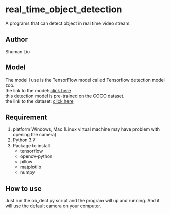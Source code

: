 # real_time_object_detection
A programs that can detect object in real time video stream.

## Author
Shuman Liu

## Model
The model I use is the TensorFlow model called Tensorflow detection model zoo.<br>
the link to the model: [click here](https://github.com/tensorflow/models/blob/477ed41e7e4e8a8443bc633846eb01e2182dc68a/object_detection/g3doc/detection_model_zoo.md)<br>
this detection model is pre-trained on the COCO dataset.<br>
the link to the dataset: [click here](http://cocodataset.org/#home)

## Requirement
1. platform Windows, Mac (Linux virtual machine may have problem with opening the camera)
1. Python 3.7
2. Package to install
      - tensorflow
      - opencv-python
      - pillow
      - matplotlib
      - numpy
  
 ## How to use
 Just run the ob_dect.py script and the program will up and running. And it will use the default camera on your computer.
